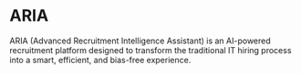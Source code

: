 # ARIA
ARIA (Advanced Recruitment Intelligence Assistant) is an AI-powered recruitment platform designed to transform the traditional IT hiring process into a smart, efficient, and bias-free experience.
